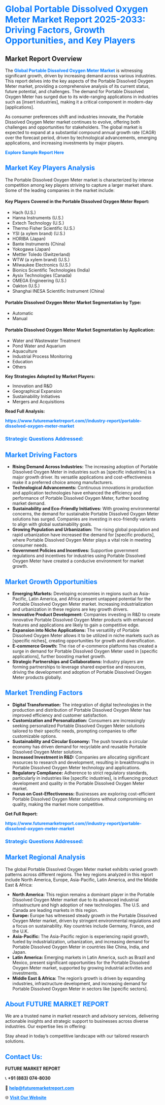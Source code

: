 <h1 style="color: #007BFF;">Global Portable Dissolved Oxygen Meter Market Report 2025-2033: Driving Factors, Growth Opportunities, and Key Players</h1>

<section id="overview">
<h2>Market Report Overview</h2>
<p>The <a href="https://www.futuremarketreport.com//industry-report/portable-dissolved-oxygen-meter-market" style="color: #007BFF; text-decoration: none;"><strong>Global Portable Dissolved Oxygen Meter Market</strong></a> is witnessing significant growth, driven by increasing demand across various industries. This report delves into the key aspects of the Portable Dissolved Oxygen Meter market, providing a comprehensive analysis of its current status, future potential, and challenges. The demand for Portable Dissolved Oxygen Meter has surged due to its wide-ranging applications in industries such as [insert industries], making it a critical component in modern-day [applications].</p>
<p>As consumer preferences shift and industries innovate, the Portable Dissolved Oxygen Meter market continues to evolve, offering both challenges and opportunities for stakeholders. The global market is expected to expand at a substantial compound annual growth rate (CAGR) over the forecast period, driven by technological advancements, emerging applications, and increasing investments by major players.</p>
</section>

<section id="overview">
<p><a href="https://www.futuremarketreport.com//request-sample/reportId=90387" style="color: #007BFF; text-decoration: none;"><strong>Explore Sample Report Here</strong></a></p>
</section>

<section id="key-players">
<h2 style="color: #007BFF;">Market Key Players Analysis</h2>
<p>The Portable Dissolved Oxygen Meter market is characterized by intense competition among key players striving to capture a larger market share. Some of the leading companies in the market include:</p>
<h4>Key Players Covered in the Portable Dissolved Oxygen Meter Report:</h4>
<ul><li>Hach (U.S.)</li><li>Hanna Instruments (U.S.)</li><li>Extech Technology (U.S.)</li><li>Thermo Fisher Scientific (U.S.)</li><li>YSI (a xylem brand) (U.S.)</li><li>HORIBA (Japan)</li><li>Bante Instruments (China)</li><li>Yokogawa (Japan)</li><li>Mettler Toledo (Switzerland)</li><li>WTW (a xylem brand) (U.S.)</li><li>Milwaukee Electronics (U.S.)</li><li>Bionics Scientific Technologies (India)</li><li>Aysix Technologies (Canada)</li><li>OMEGA Engineering (U.S.)</li><li>Oakton (U.S.)</li><li>Shanghai INESA Scientific Instrument (China)</li></ul>
<h4>Portable Dissolved Oxygen Meter Market Segmentation by Type:</h4>
<ul><li>Automatic</li><li>Manual</li></ul>

<h4>Portable Dissolved Oxygen Meter Market Segmentation by Application:</h4>
<ul><li>Water and Wastewater Treatment</li><li>Pond Water and Aquarium</li><li>Aquaculture</li><li>Industrial Process Monitoring</li><li>Education</li><li>Others</li></ul>
<p><strong>Key Strategies Adopted by Market Players:</strong></p>
<ul>
<li>Innovation and R&D</li>
<li>Geographical Expansion</li>
<li>Sustainability Initiatives</li>
<li>Mergers and Acquisitions</li>
</ul>
</section>

<section>
<p><strong>Read Full Analysis: </strong></p><a href="https://www.futuremarketreport.com//industry-report/portable-dissolved-oxygen-meter-market" style="color: #007BFF; text-decoration: none;"><strong>https://www.futuremarketreport.com//industry-report/portable-dissolved-oxygen-meter-market</strong></a>
<h3 style="color: #007BFF;">Strategic Questions Addressed:</h3>
</section>

<section id="driving-factors">
<h2 style="color: #007BFF;">Market Driving Factors</h2>
<ul>
<li><strong>Rising Demand Across Industries:</strong> The increasing adoption of Portable Dissolved Oxygen Meter in industries such as [specific industries] is a major growth driver. Its versatile applications and cost-effectiveness make it a preferred choice among manufacturers.</li>
<li><strong>Technological Advancements:</strong> Continuous innovations in production and application technologies have enhanced the efficiency and performance of Portable Dissolved Oxygen Meter, further boosting market demand.</li>
<li><strong>Sustainability and Eco-Friendly Initiatives:</strong> With growing environmental concerns, the demand for sustainable Portable Dissolved Oxygen Meter solutions has surged. Companies are investing in eco-friendly variants to align with global sustainability goals.</li>
<li><strong>Growing Population and Urbanization:</strong> The rising global population and rapid urbanization have increased the demand for [specific products], where Portable Dissolved Oxygen Meter plays a vital role in meeting consumer needs.</li>
<li><strong>Government Policies and Incentives:</strong> Supportive government regulations and incentives for industries using Portable Dissolved Oxygen Meter have created a conducive environment for market growth.</li>
</ul>
</section>

<section id="growth-opportunities">
<h2 style="color: #007BFF;">Market Growth Opportunities</h2>
<ul>
<li><strong>Emerging Markets:</strong> Developing economies in regions such as Asia-Pacific, Latin America, and Africa present untapped potential for the Portable Dissolved Oxygen Meter market. Increasing industrialization and urbanization in these regions are key growth drivers.</li>
<li><strong>Innovative Product Development:</strong> Companies investing in R&D to create innovative Portable Dissolved Oxygen Meter products with enhanced features and applications are likely to gain a competitive edge.</li>
<li><strong>Expansion into Niche Applications:</strong> The versatility of Portable Dissolved Oxygen Meter allows it to be utilized in niche markets such as [specific niches], creating opportunities for growth and diversification.</li>
<li><strong>E-commerce Growth:</strong> The rise of e-commerce platforms has created a surge in demand for Portable Dissolved Oxygen Meter used in [specific applications], further boosting market growth.</li>
<li><strong>Strategic Partnerships and Collaborations:</strong> Industry players are forming partnerships to leverage shared expertise and resources, driving the development and adoption of Portable Dissolved Oxygen Meter products globally.</li>
</ul>
</section>

<section id="trending-factors">
<h2 style="color: #007BFF;">Market Trending Factors</h2>
<ul>
<li><strong>Digital Transformation:</strong> The integration of digital technologies in the production and distribution of Portable Dissolved Oxygen Meter has improved efficiency and customer satisfaction.</li>
<li><strong>Customization and Personalization:</strong> Consumers are increasingly seeking personalized Portable Dissolved Oxygen Meter solutions tailored to their specific needs, prompting companies to offer customizable options.</li>
<li><strong>Sustainability and Circular Economy:</strong> The push towards a circular economy has driven demand for recyclable and reusable Portable Dissolved Oxygen Meter solutions.</li>
<li><strong>Increased Investment in R&D:</strong> Companies are allocating significant resources to research and development, resulting in breakthroughs in Portable Dissolved Oxygen Meter technology and applications.</li>
<li><strong>Regulatory Compliance:</strong> Adherence to strict regulatory standards, particularly in industries like [specific industries], is influencing product development and quality in the Portable Dissolved Oxygen Meter market.</li>
<li><strong>Focus on Cost-Effectiveness:</strong> Businesses are exploring cost-efficient Portable Dissolved Oxygen Meter solutions without compromising on quality, making the market more competitive.</li>
</ul>
</section>

<section>
<p><strong>Get Full Report: </strong></p><a href="https://www.futuremarketreport.com//industry-report/portable-dissolved-oxygen-meter-market" style="color: #007BFF; text-decoration: none;"><strong>https://www.futuremarketreport.com//industry-report/portable-dissolved-oxygen-meter-market</strong></a>
<h3 style="color: #007BFF;">Strategic Questions Addressed:</h3>
</section>


<section id="regional-analysis">
<h2 style="color: #007BFF;">Market Regional Analysis</h2>
<p>The global Portable Dissolved Oxygen Meter market exhibits varied growth patterns across different regions. The key regions analyzed in this report include North America, Europe, Asia-Pacific, Latin America, and the Middle East & Africa:</p>
<ul>
<li><strong>North America:</strong> This region remains a dominant player in the Portable Dissolved Oxygen Meter market due to its advanced industrial infrastructure and high adoption of new technologies. The U.S. and Canada are leading markets in this region.</li>
<li><strong>Europe:</strong> Europe has witnessed steady growth in the Portable Dissolved Oxygen Meter market, driven by stringent environmental regulations and a focus on sustainability. Key countries include Germany, France, and the U.K.</li>
<li><strong>Asia-Pacific:</strong> The Asia-Pacific region is experiencing rapid growth, fueled by industrialization, urbanization, and increasing demand for Portable Dissolved Oxygen Meter in countries like China, India, and Japan.</li>
<li><strong>Latin America:</strong> Emerging markets in Latin America, such as Brazil and Mexico, present significant opportunities for the Portable Dissolved Oxygen Meter market, supported by growing industrial activities and investments.</li>
<li><strong>Middle East & Africa:</strong> The region’s growth is driven by expanding industries, infrastructure development, and increasing demand for Portable Dissolved Oxygen Meter in sectors like [specific sectors].</li>
</ul>
</section>

<footer>
<h2 style="color: #007BFF;">About FUTURE MARKET REPORT</h2>
<p>We are a trusted name in market research and advisory services, delivering actionable insights and strategic support to businesses across diverse industries. Our expertise lies in offering:</p>

<p>Stay ahead in today’s competitive landscape with our tailored research solutions.</p>

<h2 style="color: #007BFF;">Contact Us:</h2>
<p><strong>FUTURE MARKET REPORT</strong></p>
<p>📞 <strong>+91 (883) 074-8030</strong></p>
<p>📧 <strong><a href="mailto:help@futuremarketreport.com" style="color: #007BFF;">help@futuremarketreport.com</a></strong></p>
<p>🌐 <strong><a href="https://www.futuremarketreport.com/" style="color: #007BFF;">Visit Our Website</a></strong></p>
</footer>